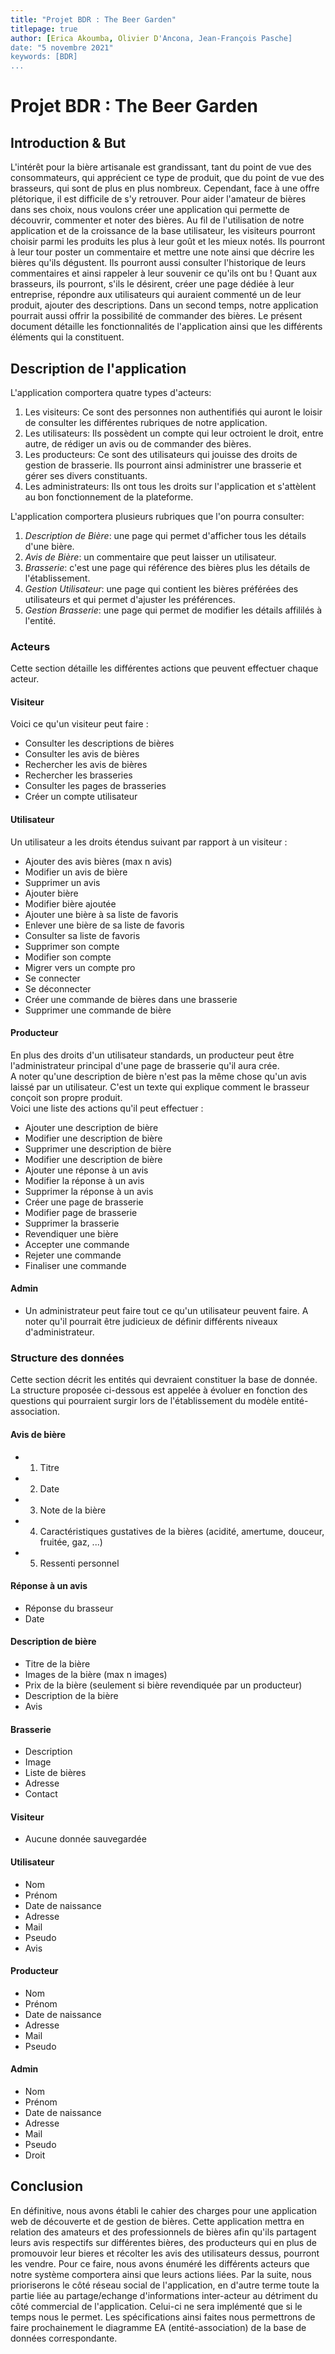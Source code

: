```yaml
---
title: "Projet BDR : The Beer Garden"
titlepage: true
author: [Erica Akoumba, Olivier D'Ancona, Jean-François Pasche]
date: "5 novembre 2021"
keywords: [BDR]
...
```


# Projet BDR : The Beer Garden

## Introduction & But

L'intérêt pour la bière artisanale est grandissant, tant du point de vue des consommateurs, qui apprécient ce type de produit, que du point de vue des brasseurs, qui sont de plus en plus nombreux. Cependant, face à une offre plétorique, il est difficile de s'y retrouver. Pour aider l'amateur de bières dans ses choix, nous voulons créer une application qui permette de découvrir, commenter et noter des bières. Au fil de l'utilisation de notre application et de la croissance de la base utilisateur, les visiteurs pourront choisir parmi les produits les plus à leur goût et les mieux notés. Ils pourront à leur tour poster un commentaire et mettre une note ainsi que décrire les bières qu'ils dégustent. Ils pourront aussi consulter l'historique de leurs commentaires et ainsi rappeler à leur souvenir ce qu'ils ont bu ! Quant aux brasseurs, ils pourront, s'ils le désirent, créer une page dédiée à leur entreprise, répondre aux utilisateurs qui auraient commenté un de leur produit, ajouter des descriptions. Dans un second temps, notre application pourrait aussi offrir la possibilité de commander des bières. Le présent document détaille les fonctionnalités de l'application ainsi que les différents éléments qui la constituent.

## Description de l'application

L'application comportera quatre types d'acteurs:

1. Les visiteurs: Ce sont des personnes non authentifiés qui auront le loisir de consulter les différentes rubriques de notre application.
2. Les utilisateurs: Ils possèdent un compte qui leur octroient le droit, entre autre, de rédiger un avis ou de commander des bières.
3. Les producteurs: Ce sont des utilisateurs qui jouisse des droits de gestion de brasserie. Ils pourront ainsi administrer une brasserie et gérer ses divers constituants.
4. Les administrateurs: Ils ont tous les droits sur l'application et s'attèlent au bon fonctionnement de la plateforme.

L'application comportera plusieurs rubriques que l'on pourra consulter:

1. *Description de Bière*: une page qui permet d'afficher tous les détails d'une bière.
2. *Avis de Bière*: un commentaire que peut laisser un utilisateur.
3. *Brasserie*: c'est une page qui référence des bières plus les détails de l'établissement.
4. *Gestion Utilisateur*: une page qui contient les bières préférées des utilisateurs et qui permet d'ajuster les préférences.
5. *Gestion Brasserie*: une page qui permet de modifier les détails affililés à l'entité.

### Acteurs

Cette section détaille les différentes actions que peuvent effectuer chaque acteur.

#### Visiteur

Voici ce qu'un visiteur peut faire :

- Consulter les descriptions de bières
- Consulter les avis de bières
- Rechercher les avis de bières
- Rechercher les brasseries
- Consulter les pages de brasseries
- Créer un compte utilisateur

#### Utilisateur

Un utilisateur a les droits étendus suivant par rapport à un visiteur :

- Ajouter des avis bières (max n avis)
- Modifier un avis de bière
- Supprimer un avis
- Ajouter bière
- Modifier bière ajoutée
- Ajouter une bière à sa liste de favoris
- Enlever une bière de sa liste de favoris
- Consulter sa liste de favoris
- Supprimer son compte
- Modifier son compte
- Migrer vers un compte pro
- Se connecter
- Se déconnecter
- Créer une commande de bières dans une brasserie
- Supprimer une commande de bière

#### Producteur

En plus des droits d'un utilisateur standards, un producteur peut être l'administrateur principal d'une page de brasserie qu'il aura crée.  
A noter qu'une description de bière n'est pas la même chose qu'un avis laissé par un utilisateur. C'est un texte qui explique comment le brasseur conçoit son propre produit.  
Voici une liste des actions qu'il peut effectuer :

- Ajouter une description de bière
- Modifier une description de bière
- Supprimer une description de bière
- Modifier une description de bière
- Ajouter une réponse à un avis
- Modifier la réponse à un avis
- Supprimer la réponse à un avis
- Créer une page de brasserie
- Modifier page de brasserie
- Supprimer la brasserie
- Revendiquer une bière
- Accepter une commande
- Rejeter une commande
- Finaliser une commande

#### Admin

- Un administrateur peut faire tout ce qu'un utilisateur peuvent faire. A noter qu'il pourrait être judicieux de définir différents niveaux d'administrateur.

### Structure des données

Cette section décrit les entités qui devraient constituer la base de donnée. La structure proposée ci-dessous est appelée à évoluer en fonction des questions qui pourraient surgir lors de l'établissement du modèle entité-association.

#### Avis de bière

- 1. Titre
- 2. Date
- 3. Note de la bière
- 4. Caractéristiques gustatives de la bières
     (acidité, amertume, douceur, fruitée, gaz, ...)
- 5. Ressenti personnel

#### Réponse à un avis

- Réponse du brasseur
- Date

#### Description de bière

- Titre de la bière
- Images de la bière (max n images)
- Prix de la bière (seulement si bière revendiquée par un producteur)
- Description de la bière
- Avis

#### Brasserie

- Description
- Image
- Liste de bières
- Adresse
- Contact

#### Visiteur

- Aucune donnée sauvegardée

#### Utilisateur

- Nom
- Prénom
- Date de naissance
- Adresse
- Mail
- Pseudo
- Avis

#### Producteur

- Nom
- Prénom
- Date de naissance
- Adresse
- Mail
- Pseudo

#### Admin

- Nom
- Prénom
- Date de naissance
- Adresse
- Mail
- Pseudo
- Droit

## Conclusion

En définitive, nous avons établi le cahier des charges pour une application web de découverte et de gestion de bières. Cette application mettra en relation des amateurs et des professionnels de bières afin qu'ils partagent leurs avis respectifs sur différentes bières, des producteurs qui en plus de promouvoir leur bieres et récolter les avis des utilisateurs dessus, pourront les vendre. Pour ce faire, nous avons énuméré les différents acteurs que notre système comportera ainsi que leurs actions liées. Par la suite, nous prioriserons le côté réseau social de l'application, en d'autre terme toute la partie liée au partage/echange d'informations inter-acteur au détriment du côté commercial de l'application. Celui-ci ne sera implémenté que si le temps nous le permet. Les spécifications ainsi faites nous permettrons de faire prochainement le diagramme EA (entité-association) de la base de données correspondante.
